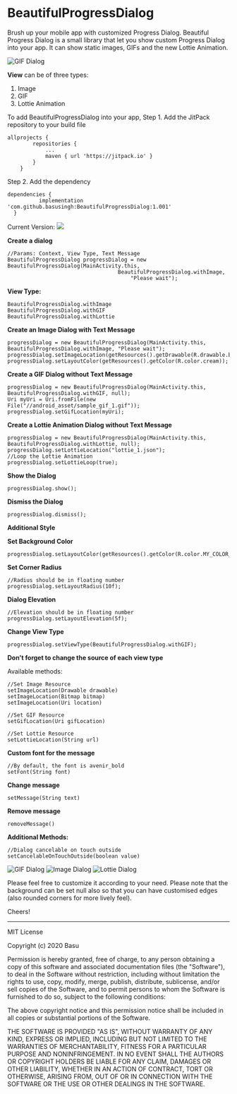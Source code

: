 # BeautifulProgressDialog
Brush up your mobile app with customized Progress Dialog. Beautiful Progress Dialog is a small library that let you show custom Progress Dialog into your app. It can show static images, GIFs and the new Lottie Animation.

![GIF Dialog](View_GIF.gif)


**View** can be of three types:
1. Image
2. GIF
3. Lottie Animation

To add BeautifulProgressDialog into your app,
Step 1. Add the JitPack repository to your build file
```
allprojects {
        repositories {
			...
            maven { url 'https://jitpack.io' }
        }
    }
  ```
  Step 2. Add the dependency
  ```
  dependencies {
	        implementation 'com.github.basusingh:BeautifulProgressDialog:1.001'
	}
  ```
 Current Version:  [![](https://jitpack.io/v/basusingh/BeautifulProgressDialog.svg)](https://jitpack.io/#basusingh/BeautifulProgressDialog)


 **Create a dialog**
 ```
 //Params: Context, View Type, Text Message
 BeautifulProgressDialog progressDialog = new BeautifulProgressDialog(MainActivity.this, 
 									BeautifulProgressDialog.withImage,
									    "Please wait");
 ```
 
 
 
 **View Type:**
 ```
BeautifulProgressDialog.withImage
BeautifulProgressDialog.withGIF
BeautifulProgressDialog.withLottie
```



**Create an Image Dialog with Text Message**
```
progressDialog = new BeautifulProgressDialog(MainActivity.this, BeautifulProgressDialog.withImage, "Please wait");
progressDialog.setImageLocation(getResources().getDrawable(R.drawable.burger_logo));
progressDialog.setLayoutColor(getResources().getColor(R.color.cream));
```


**Create a GIF Dialog without Text Message**
```
progressDialog = new BeautifulProgressDialog(MainActivity.this, BeautifulProgressDialog.withGIF, null);
Uri myUri = Uri.fromFile(new File("//android_asset/sample_gif_1.gif"));
progressDialog.setGifLocation(myUri);
```


**Create a Lottie Animation Dialog without Text Message**
```
progressDialog = new BeautifulProgressDialog(MainActivity.this, BeautifulProgressDialog.withLottie, null);
progressDialog.setLottieLocation("lottie_1.json");
//Loop the Lottie Animation
progressDialog.setLottieLoop(true);
```


**Show the Dialog**
```
progressDialog.show();
```


**Dismiss the Dialog**
```
progressDialog.dismiss();
```





**Additional Style**

**Set Background Color**
```
progressDialog.setLayoutColor(getResources().getColor(R.color.MY_COLOR_NAME));
```

**Set Corner Radius**
```
//Radius should be in floating number
progressDialog.setLayoutRadius(10f);
```

**Dialog Elevation**
```
//Elevation should be in floating number
progressDialog.setLayoutElevation(5f);
```

**Change View Type**
```
progressDialog.setViewType(BeautifulProgressDialog.withGIF);
```
**Don't forget to change the source of each view type**



Available methods:
```
//Set Image Resource
setImageLocation(Drawable drawable)
setImageLocation(Bitmap bitmap)
setImageLocation(Uri location)

//Set GIF Resource
setGifLocation(Uri gifLocation)

//Set Lottie Resource
setLottieLocation(String url)
```


**Custom font for the message**
```
//By default, the font is avenir_bold
setFont(String font)
```


**Change message**
```
setMessage(String text)
```


**Remove message**
```
removeMessage()
```


**Additional Methods:**
```
//Dialog cancelable on touch outside
setCancelableOnTouchOutside(boolean value)
```


 ![GIF Dialog](View_GIF.gif) ![Image Dialog](View_Image.gif) ![Lottie Dialog](View_Lottie.gif)






Please feel free to customize it according to your need. Please note that the background can be set null also so that you can have customised edges (also rounded corners for more lively feel).

Cheers!

___________________________________________________________________

MIT License

Copyright (c) 2020 Basu

Permission is hereby granted, free of charge, to any person obtaining a copy
of this software and associated documentation files (the "Software"), to deal
in the Software without restriction, including without limitation the rights
to use, copy, modify, merge, publish, distribute, sublicense, and/or sell
copies of the Software, and to permit persons to whom the Software is
furnished to do so, subject to the following conditions:

The above copyright notice and this permission notice shall be included in all
copies or substantial portions of the Software.

THE SOFTWARE IS PROVIDED "AS IS", WITHOUT WARRANTY OF ANY KIND, EXPRESS OR
IMPLIED, INCLUDING BUT NOT LIMITED TO THE WARRANTIES OF MERCHANTABILITY,
FITNESS FOR A PARTICULAR PURPOSE AND NONINFRINGEMENT. IN NO EVENT SHALL THE
AUTHORS OR COPYRIGHT HOLDERS BE LIABLE FOR ANY CLAIM, DAMAGES OR OTHER
LIABILITY, WHETHER IN AN ACTION OF CONTRACT, TORT OR OTHERWISE, ARISING FROM,
OUT OF OR IN CONNECTION WITH THE SOFTWARE OR THE USE OR OTHER DEALINGS IN THE
SOFTWARE.

